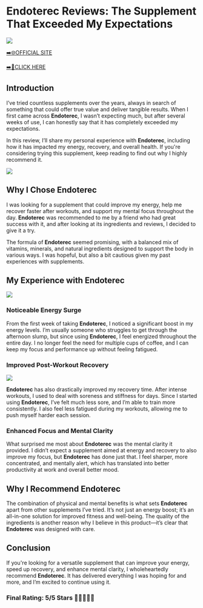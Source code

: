 # **Endoterec Reviews**: The Supplement That Exceeded My Expectations

[![](https://static.vecteezy.com/system/resources/thumbnails/019/896/014/small/buy-now-gradient-button-with-cart-symbol-buy-now-illustration-png.png)](https://edetoop.top/lander/sugarpreland-1/endoterec.html) 

[➡️🌐OFFICIAL SITE](https://edetoop.top/lander/sugarpreland-1/endoterec.html) 

[➡️🔗CLICK HERE](https://edetoop.top/lander/sugarpreland-1/endoterec.html) 


## Introduction

I’ve tried countless supplements over the years, always in search of something that could offer true value and deliver tangible results. When I first came across **Endoterec**, I wasn’t expecting much, but after several weeks of use, I can honestly say that it has completely exceeded my expectations.

In this review, I’ll share my personal experience with **Endoterec**, including how it has impacted my energy, recovery, and overall health. If you're considering trying this supplement, keep reading to find out why I highly recommend it.

[![](https://wallpapers.com/images/hd/red-order-now-button-udg4jcj4arvn8b0n-2.png)](https://edetoop.top/lander/sugarpreland-1/endoterec.html)  

## Why I Chose **Endoterec**

I was looking for a supplement that could improve my energy, help me recover faster after workouts, and support my mental focus throughout the day. **Endoterec** was recommended to me by a friend who had great success with it, and after looking at its ingredients and reviews, I decided to give it a try.

The formula of **Endoterec** seemed promising, with a balanced mix of vitamins, minerals, and natural ingredients designed to support the body in various ways. I was hopeful, but also a bit cautious given my past experiences with supplements.

## My Experience with **Endoterec**

[![](https://static.vecteezy.com/system/resources/thumbnails/019/896/014/small/buy-now-gradient-button-with-cart-symbol-buy-now-illustration-png.png)](https://edetoop.top/lander/sugarpreland-1/endoterec.html)

### Noticeable Energy Surge

From the first week of taking **Endoterec**, I noticed a significant boost in my energy levels. I’m usually someone who struggles to get through the afternoon slump, but since using **Endoterec**, I feel energized throughout the entire day. I no longer feel the need for multiple cups of coffee, and I can keep my focus and performance up without feeling fatigued.

### Improved Post-Workout Recovery

[![](https://wallpapers.com/images/hd/red-order-now-button-udg4jcj4arvn8b0n-2.png)](https://edetoop.top/lander/sugarpreland-1/endoterec.html)  

**Endoterec** has also drastically improved my recovery time. After intense workouts, I used to deal with soreness and stiffness for days. Since I started using **Endoterec**, I’ve felt much less sore, and I’m able to train more consistently. I also feel less fatigued during my workouts, allowing me to push myself harder each session.

### Enhanced Focus and Mental Clarity

What surprised me most about **Endoterec** was the mental clarity it provided. I didn’t expect a supplement aimed at energy and recovery to also improve my focus, but **Endoterec** has done just that. I feel sharper, more concentrated, and mentally alert, which has translated into better productivity at work and overall better mood.

## Why I Recommend **Endoterec**

The combination of physical and mental benefits is what sets **Endoterec** apart from other supplements I’ve tried. It’s not just an energy boost; it’s an all-in-one solution for improved fitness and well-being. The quality of the ingredients is another reason why I believe in this product—it’s clear that **Endoterec** was designed with care.

## Conclusion

If you're looking for a versatile supplement that can improve your energy, speed up recovery, and enhance mental clarity, I wholeheartedly recommend **Endoterec**. It has delivered everything I was hoping for and more, and I’m excited to continue using it.

### Final Rating: 5/5 Stars 🌟🌟🌟🌟🌟
